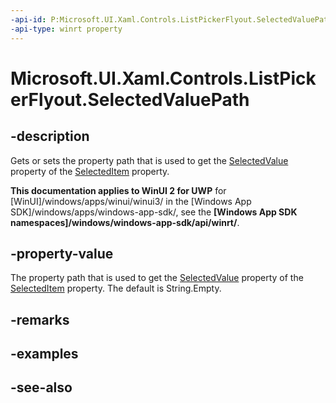 ```yaml
---
-api-id: P:Microsoft.UI.Xaml.Controls.ListPickerFlyout.SelectedValuePath
-api-type: winrt property
---
```


<!-- Property syntax
public string SelectedValuePath { get;  set; }
-->

# Microsoft.UI.Xaml.Controls.ListPickerFlyout.SelectedValuePath

## -description
Gets or sets the property path that is used to get the [SelectedValue](listpickerflyout_selectedvalue.md) property of the [SelectedItem](listpickerflyout_selecteditem.md) property.

**This documentation applies to WinUI 2 for UWP** for [WinUI]/windows/apps/winui/winui3/ in the [Windows App SDK]/windows/apps/windows-app-sdk/, see the **[Windows App SDK namespaces]/windows/windows-app-sdk/api/winrt/**.

## -property-value
The property path that is used to get the [SelectedValue](listpickerflyout_selectedvalue.md) property of the [SelectedItem](listpickerflyout_selecteditem.md) property. The default is String.Empty.

## -remarks

## -examples

## -see-also
